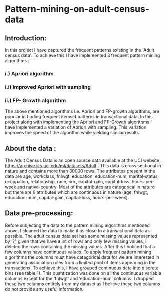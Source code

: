 # Pattern-mining-on-adult-census-data

## Introduction:
In this project I have captured the frequent patterns existing in the 'Adult census data'. To achieve this I have implemented 3 frequent pattern mining algorithms :

### i.) Apriori algorithm
### i.i) Improved Apriori with sampling
### ii.) FP- Growth algorithm

The above mentioned algorithms i.e. Apriori and FP-growth algorithms, are popular in finding frequent itemset patterns in transactional data. In this project along with implementing the Apriori and FP-Growth algorithms I have Implemented a variation of Apriori with sampling. This variation improves the speed of the algorithm while yielding similar results.

## About the data :
The Adult Census Data is an open source data available at the UCI website : https://archive.ics.uci.edu/ml/datasets/Adult . This data is cross sectional in nature and contains more than 30000 rows. The attributes present in the data are age, workclass, fnlwgt, education, education-num, marital-status, occupation, relationship, race, sex, capital-gain, capital-loss, hours-per-week and native-country. Most of the attributes are categorical in nature but there are 6 attributes which are continuous in nature (age, fnlwgt, education-num, capital-gain, capital-loss, hours-per-week).

## Data pre-processing:
Before subjecting the data to the pattern mining algorithms mentioned above, I cleaned the data to make it as close to a transactional data as possible. The adult census data set has some missing values represented by ‘?’, given that we have a lot of rows and only few missing values, I deleted the rows containing the missing values. After this I noticed that a few columns have continuous values. To apply frequent pattern mining algorithms the columns must have categorical data for we are interested in generating association rules from a limited pool of items appearing in the transactions. To achieve this, I have grouped continuous data into discrete bins (see table_1). This quantization was done on all the continuous variable columns except for the ‘fnlwgt’ and ‘education-num’ columns. I dropped these two columns entirely from my dataset as I believe these two columns do not provide any useful information.
